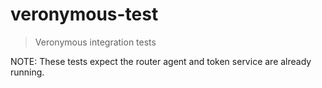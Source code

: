 # veronymous-test

> Veronymous integration tests

NOTE: These tests expect the router agent and token service are already running.